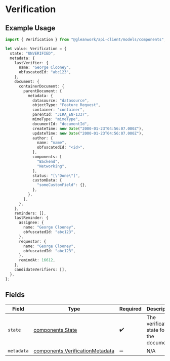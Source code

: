 # Verification

## Example Usage

```typescript
import { Verification } from "@gleanwork/api-client/models/components";

let value: Verification = {
  state: "UNVERIFIED",
  metadata: {
    lastVerifier: {
      name: "George Clooney",
      obfuscatedId: "abc123",
    },
    document: {
      containerDocument: {
        parentDocument: {
          metadata: {
            datasource: "datasource",
            objectType: "Feature Request",
            container: "container",
            parentId: "JIRA_EN-1337",
            mimeType: "mimeType",
            documentId: "documentId",
            createTime: new Date("2000-01-23T04:56:07.000Z"),
            updateTime: new Date("2000-01-23T04:56:07.000Z"),
            author: {
              name: "name",
              obfuscatedId: "<id>",
            },
            components: [
              "Backend",
              "Networking",
            ],
            status: "[\"Done\"]",
            customData: {
              "someCustomField": {},
            },
          },
        },
      },
    },
    reminders: [],
    lastReminder: {
      assignee: {
        name: "George Clooney",
        obfuscatedId: "abc123",
      },
      requestor: {
        name: "George Clooney",
        obfuscatedId: "abc123",
      },
      remindAt: 16612,
    },
    candidateVerifiers: [],
  },
};
```

## Fields

| Field                                                                              | Type                                                                               | Required                                                                           | Description                                                                        |
| ---------------------------------------------------------------------------------- | ---------------------------------------------------------------------------------- | ---------------------------------------------------------------------------------- | ---------------------------------------------------------------------------------- |
| `state`                                                                            | [components.State](../../models/components/state.md)                               | :heavy_check_mark:                                                                 | The verification state for the document.                                           |
| `metadata`                                                                         | [components.VerificationMetadata](../../models/components/verificationmetadata.md) | :heavy_minus_sign:                                                                 | N/A                                                                                |